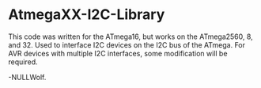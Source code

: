 # AtmegaXX-I2C-Library
This code was written for the ATmega16, but works on the ATmega2560, 8, and 32. 
Used to interface I2C devices on the I2C bus of the ATmega. For AVR devices with multiple I2C interfaces, some modification will be required.

-NULLWolf.
